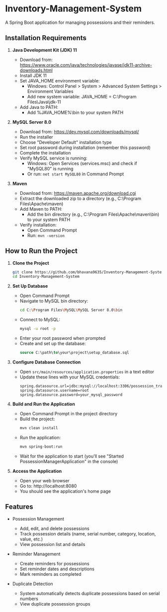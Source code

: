 ﻿# Inventory-Management-System

A Spring Boot application for managing possessions and their reminders.

## Installation Requirements

1. **Java Development Kit (JDK) 11**
   - Download from: https://www.oracle.com/java/technologies/javase/jdk11-archive-downloads.html
   - Install JDK 11
   - Set JAVA_HOME environment variable:
     - Windows: Control Panel > System > Advanced System Settings > Environment Variables
     - Add new system variable: JAVA_HOME = C:\Program Files\Java\jdk-11
   - Add Java to PATH:
     - Add %JAVA_HOME%\bin to your system PATH

2. **MySQL Server 8.0**
   - Download from: https://dev.mysql.com/downloads/mysql/
   - Run the installer
   - Choose "Developer Default" installation type
   - Set root password during installation (remember this password)
   - Complete the installation
   - Verify MySQL service is running:
     - Windows: Open Services (services.msc) and check if "MySQL80" is running
     - Or run: `net start MySQL80` in Command Prompt

3. **Maven**
   - Download from: https://maven.apache.org/download.cgi
   - Extract the downloaded zip to a directory (e.g., C:\Program Files\Apache\maven)
   - Add Maven to PATH:
     - Add the bin directory (e.g., C:\Program Files\Apache\maven\bin) to your system PATH
   - Verify installation:
     - Open Command Prompt
     - Run: `mvn -version`

## How to Run the Project

1. **Clone the Project**
   ```bash
   git clone https://github.com/bhavana9635/Inventory-Management-System.git
   cd Inventory-Management-System
   ```

2. **Set Up Database**
   - Open Command Prompt
   - Navigate to MySQL bin directory:
     ```bash
     cd C:\Program Files\MySQL\MySQL Server 8.0\bin
     ```
   - Connect to MySQL:
     ```bash
     mysql -u root -p
     ```
   - Enter your root password when prompted
   - Create and set up the database:
     ```sql
     source C:\path\to\your\project\setup_database.sql
     ```

3. **Configure Database Connection**
   - Open `src/main/resources/application.properties` in a text editor
   - Update these lines with your MySQL credentials:
     ```properties
     spring.datasource.url=jdbc:mysql://localhost:3306/possession_tracker
     spring.datasource.username=root
     spring.datasource.password=your_mysql_password
     ```

4. **Build and Run the Application**
   - Open Command Prompt in the project directory
   - Build the project:
     ```bash
     mvn clean install
     ```
   - Run the application:
     ```bash
     mvn spring-boot:run
     ```
   - Wait for the application to start (you'll see "Started PossessionManagerApplication" in the console)

5. **Access the Application**
   - Open your web browser
   - Go to: http://localhost:8080
   - You should see the application's home page



## Features

- Possession Management
  - Add, edit, and delete possessions
  - Track possession details (name, serial number, category, location, value, etc.)
  - View possession list and details

- Reminder Management
  - Create reminders for possessions
  - Set reminder dates and descriptions
  - Mark reminders as completed

- Duplicate Detection
  - System automatically detects duplicate possessions based on serial numbers
  - View duplicate possession groups



